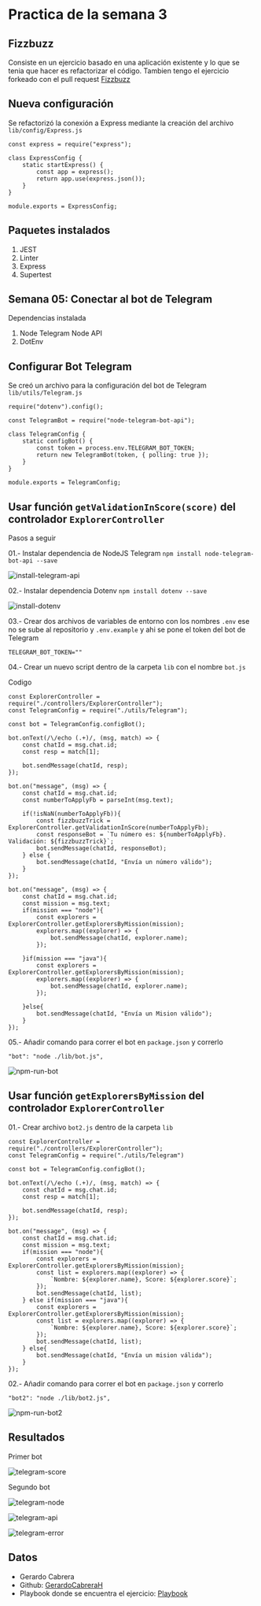 # Practica de la semana 3

## Fizzbuzz

Consiste en un ejercicio basado en una aplicación existente y lo que se tenia que hacer es refactorizar el código.
Tambien tengo el ejercicio forkeado con el pull request [Fizzbuzz](https://github.com/GerardoCabreraH/fizzbuzz-gerardo)

## Nueva configuración 

Se refactorizó la conexión a Express mediante la creación del archivo `lib/config/Express.js`
```
const express = require("express");

class ExpressConfig {
    static startExpress() {
        const app = express();
        return app.use(express.json());
    }
}

module.exports = ExpressConfig;
```

## Paquetes instalados

1. JEST
2. Linter
3. Express
4. Supertest

## Semana 05: Conectar al bot de Telegram

Dependencias instalada

1. Node Telegram Node API
2. DotEnv

## Configurar Bot Telegram

Se creó un archivo para la configuración del bot de Telegram `lib/utils/Telegram.js`

```
require("dotenv").config();

const TelegramBot = require("node-telegram-bot-api");

class TelegramConfig {
    static configBot() {
        const token = process.env.TELEGRAM_BOT_TOKEN;
        return new TelegramBot(token, { polling: true });
    }
}

module.exports = TelegramConfig;

```

## Usar función `getValidationInScore(score)` del controlador `ExplorerController`

Pasos a seguir

01.- Instalar dependencia de NodeJS Telegram `npm install node-telegram-bot-api --save`

![install-telegram-api](docs/img/install-telegram-api.png)

02.- Instalar dependencia Dotenv `npm install dotenv --save`

![install-dotenv](docs/img/install-dotenv.png)

03.- Crear dos archivos de variables de entorno con los nombres `.env` ese no se sube al repositorio y `.env.example` y ahi se pone el token del bot de Telegram

```
TELEGRAM_BOT_TOKEN=""
```

04.- Crear un nuevo script dentro de la carpeta `lib` con el nombre `bot.js` 

Codigo
```
const ExplorerController = require("./controllers/ExplorerController");
const TelegramConfig = require("./utils/Telegram");

const bot = TelegramConfig.configBot();

bot.onText(/\/echo (.+)/, (msg, match) => {
    const chatId = msg.chat.id;
    const resp = match[1];

    bot.sendMessage(chatId, resp);
});

bot.on("message", (msg) => {
    const chatId = msg.chat.id;
    const numberToApplyFb = parseInt(msg.text);

    if(!isNaN(numberToApplyFb)){
        const fizzbuzzTrick = ExplorerController.getValidationInScore(numberToApplyFb);
        const responseBot = `Tu número es: ${numberToApplyFb}. Validación: ${fizzbuzzTrick}`;
        bot.sendMessage(chatId, responseBot);
    } else {
        bot.sendMessage(chatId, "Envía un número válido");
    }
});

bot.on("message", (msg) => {
    const chatId = msg.chat.id;
    const mission = msg.text;
    if(mission === "node"){    
        const explorers = ExplorerController.getExplorersByMission(mission);
        explorers.map((explorer) => {
            bot.sendMessage(chatId, explorer.name);
        });

    }if(mission === "java"){    
        const explorers = ExplorerController.getExplorersByMission(mission);
        explorers.map((explorer) => {
            bot.sendMessage(chatId, explorer.name);
        });

    }else{
        bot.sendMessage(chatId, "Envía un Mision válido");
    }
});
```

05.- Añadir comando para correr el bot en `package.json` y correrlo
```
"bot": "node ./lib/bot.js",
```

![npm-run-bot](docs/img/npm-run-bot.png)

## Usar función `getExplorersByMission` del controlador `ExplorerController`

01.- Crear archivo `bot2.js` dentro de la carpeta `lib`
```
const ExplorerController = require("./controllers/ExplorerController");
const TelegramConfig = require("./utils/Telegram")

const bot = TelegramConfig.configBot();

bot.onText(/\/echo (.+)/, (msg, match) => {
    const chatId = msg.chat.id;
    const resp = match[1];

    bot.sendMessage(chatId, resp);
});

bot.on("message", (msg) => {
    const chatId = msg.chat.id;
    const mission = msg.text;
    if(mission === "node"){    
        const explorers = ExplorerController.getExplorersByMission(mission);
        const list = explorers.map((explorer) => {
            `Nombre: ${explorer.name}, Score: ${explorer.score}`;
        });
        bot.sendMessage(chatId, list);
    } else if(mission === "java"){    
        const explorers = ExplorerController.getExplorersByMission(mission);
        const list = explorers.map((explorer) => {
            `Nombre: ${explorer.name}, Score: ${explorer.score}`;
        });
        bot.sendMessage(chatId, list);
    } else{
        bot.sendMessage(chatId, "Envía un mision válida");
    }
});
```

02.- Añadir comando para correr el bot en `package.json` y correrlo
```
"bot2": "node ./lib/bot2.js",
```
![npm-run-bot2](docs/img/npm-run-bot2.png)


## Resultados

Primer bot

![telegram-score](docs/img/telegram-score.png)

Segundo bot

![telegram-node](docs/img/telegram-node.png)

![telegram-api](docs/img/telegram-api.png)

![telegram-error](docs/img/telegram-error.png)

## Datos
- Gerardo Cabrera
- Github: [GerardoCabreraH](https://github.com/GerardoCabreraH)
- Playbook donde se encuentra el ejercicio: [Playbook](https://github.com/GerardoCabreraH/playbook)

